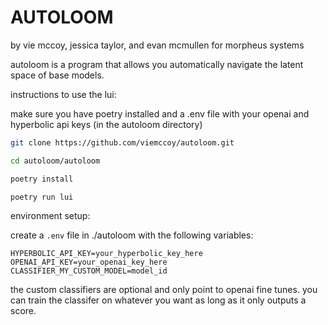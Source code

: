 # AUTOLOOM
by vie mccoy, jessica taylor, and evan mcmullen for morpheus systems

autoloom is a program that allows you automatically navigate the latent space of base models.

instructions to use the lui:

make sure you have poetry installed and a .env file with your openai and hyperbolic api keys (in the autoloom directory)

```bash
git clone https://github.com/viemccoy/autoloom.git

cd autoloom/autoloom

poetry install

poetry run lui
```

environment setup:

create a `.env` file in ./autoloom with the following variables:

```env
HYPERBOLIC_API_KEY=your_hyperbolic_key_here
OPENAI_API_KEY=your_openai_key_here
CLASSIFIER_MY_CUSTOM_MODEL=model_id
```

the custom classifiers are optional and only point to openai fine tunes. you can train the classifer on whatever you want as long as it only outputs a score.
